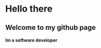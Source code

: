 <h1 >Hello there</h1>
<h2>Welcome to my github page</h2>
<h4>Im a software developer</h4>
<!--
**1n0ne/1n0ne** is a ✨ _special_ ✨ repository because its `README.md` (this file) appears on your GitHub profile.
https://tenor.com/view/quby-high-five-wave-pentol-qubysani-gif-19935273
Here are some ideas to get you started:

- 🔭 I’m currently working on ...
- 🌱 I’m currently learning ...
- 👯 I’m looking to collaborate on ...
- 🤔 I’m looking for help with ...
- 💬 Ask me about ...
- 📫 How to reach me: ...
- 😄 Pronouns: ...
- ⚡ Fun fact: ...
-->
